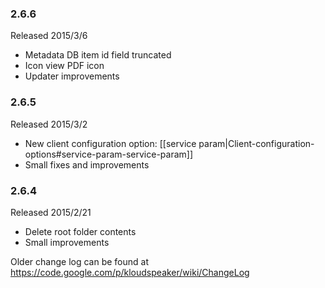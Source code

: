 ### 2.6.6

Released 2015/3/6

* Metadata DB item id field truncated
* Icon view PDF icon
* Updater improvements

### 2.6.5

Released 2015/3/2

* New client configuration option: [[service param|Client-configuration-options#service-param-service-param]]
* Small fixes and improvements

### 2.6.4

Released 2015/2/21

* Delete root folder contents
* Small improvements

Older change log can be found at https://code.google.com/p/kloudspeaker/wiki/ChangeLog